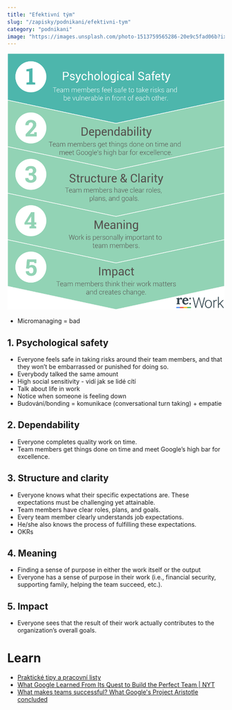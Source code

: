 ```yaml
---
title: "Efektivní tým"
slug: "/zapisky/podnikani/efektivni-tym"
category: "podnikani"
image: "https://images.unsplash.com/photo-1513759565286-20e9c5fad06b?ixlib=rb-1.2.1&ixid=MnwxMjA3fDB8MHxwaG90by1wYWdlfHx8fGVufDB8fHx8&auto=format&fit=crop&w=1170&q=80"
---
```


![Google Aristoteles](../Assets/Podnikání/efektivni_tym/Images/Google_Aristoteles.png)

- Micromanaging = bad

## 1. Psychological safety
- Everyone feels safe in taking risks around their team members, and that they won’t be embarrassed or punished for doing so.
- Everybody talked the same amount
- High social sensitivity - vidí jak se lidé cítí
- Talk about life in work
- Notice when someone is feeling down
- Budování/bonding = komunikace (conversational turn taking) + empatie

## 2. Dependability
- Everyone completes quality work on time.
- Team members get things done on time and meet Google’s high bar for excellence.

## 3. Structure and clarity
- Everyone knows what their specific expectations are. These expectations must be challenging yet attainable.
- Team members have clear roles, plans, and goals.
- Every team member clearly understands job expectations.
- He/she also knows the process of fulfilling these expectations.
- OKRs

## 4. Meaning
- Finding a sense of purpose in either the work itself or the output
- Everyone has a sense of purpose in their work (i.e., financial security, supporting family, helping the team succeed, etc.).

## 5. Impact
- Everyone sees that the result of their work actually contributes to the organization’s overall goals.

# Learn
- [Praktické tipy a pracovní listy](https://rework.withgoogle.com/print/guides/5721312655835136)
- [What Google Learned From Its Quest to Build the Perfect Team | NYT](https://www.nytimes.com/2016/02/28/magazine/what-google-learned-from-its-quest-to-build-the-perfect-team.html?_r=0)
- [What makes teams successful? What Google's Project Aristotle concluded](https://newageleadership.com/what-makes-teams-successful-googles-project-aristotle-came-up-with-these-five-factors-that-matter/#The_Why_of_Googles_Project_Aristotle)